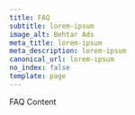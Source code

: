 ```yaml
---
title: FAQ
subtitle: lorem-ipsum
image_alt: Behtar Ads
meta_title: lorem-ipsum
meta_description: lorem-ipsum
canonical_url: lorem-ipsum
no_index: false
template: page
---
```

FAQ Content
